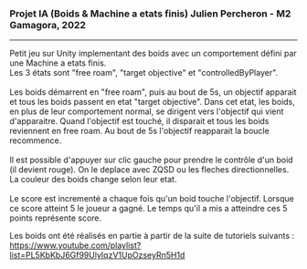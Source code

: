 ### Projet IA (Boids & Machine a etats finis) Julien Percheron - M2 Gamagora, 2022

---

Petit jeu sur Unity implementant des boids avec un comportement défini par une Machine a etats finis.<br /> 
Les 3 états sont "free roam", "target objective" et "controlledByPlayer".<br /> <br /> 
Les boids démarrent en "free roam", puis au bout de 5s, un objectif apparait et tous les boids passent en etat "target objective". Dans cet etat, les boids, en plus de leur comportement normal, se dirigent vers l'objectif qui vient d'apparaitre. Quand l'objectif est touché, il disparait et tous les boids reviennent en free roam. Au bout de 5s l'objectif reapparait la boucle recommence.<br /> <br /> 
Il est possible d'appuyer sur clic gauche pour prendre le contrôle d'un boid (il devient rouge). On le deplace avec ZQSD ou les fleches directionnelles.<br /> 
La couleur des boids change selon leur etat.<br /> <br /> 
Le score est incrementé a chaque fois qu'un boid touche l'objectif. Lorsque ce score atteint 5 le joueur a gagné. Le temps qu'il a mis a atteindre ces 5 points représente score. <br /> 

Les boids ont été réalisés en partie à partir de la suite de tutoriels suivants : https://www.youtube.com/playlist?list=PL5KbKbJ6Gf99UlyIqzV1UpOzseyRn5H1d
